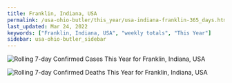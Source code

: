 ```yaml
---
title: Franklin, Indiana, USA
permalink: /usa-ohio-butler/this_year/usa-indiana-franklin-365_days.html
last_updated: Mar 24, 2022
keywords: ["Franklin, Indiana, USA", "weekly totals", "This Year"]
sidebar: usa-ohio-butler_sidebar
---
```


![Rolling 7-day Confirmed Cases This Year for Franklin, Indiana, USA](/covid_tracker/images/graphs/usa-indiana-franklin-rolling_7_days_confirmed-365_days_graph.png)

![Rolling 7-day Confirmed Deaths This Year for Franklin, Indiana, USA](/covid_tracker/images/graphs/usa-indiana-franklin-rolling_7_days_deaths-365_days_graph.png)
